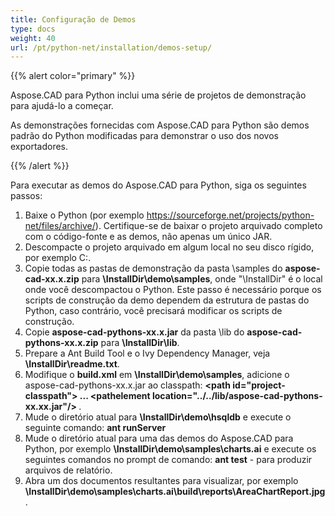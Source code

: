 ```yaml
---
title: Configuração de Demos
type: docs
weight: 40
url: /pt/python-net/installation/demos-setup/
---
```


{{% alert color="primary" %}}

Aspose.CAD para Python inclui uma série de projetos de demonstração para ajudá-lo a começar.

As demonstrações fornecidas com Aspose.CAD para Python são demos padrão do Python modificadas para demonstrar o uso dos novos exportadores.

{{% /alert %}}

Para executar as demos do Aspose.CAD para Python, siga os seguintes passos:

1. Baixe o Python (por exemplo https://sourceforge.net/projects/python-net/files/archive/). Certifique-se de baixar o projeto arquivado completo com o código-fonte e as demos, não apenas um único JAR.
1. Descompacte o projeto arquivado em algum local no seu disco rígido, por exemplo C:\.
1. Copie todas as pastas de demonstração da pasta \samples do **aspose-cad-xx.x.zip** para **\InstallDir\demo\samples**, onde "\InstallDir" é o local onde você descompactou o Python. Este passo é necessário porque os scripts de construção da demo dependem da estrutura de pastas do Python, caso contrário, você precisará modificar os scripts de construção.
1. Copie **aspose-cad-pythons-xx.x.jar** da pasta \lib do **aspose-cad-pythons-xx.x.zip** para **\InstallDir\lib**.
1. Prepare a Ant Build Tool e o Ivy Dependency Manager, veja **\InstallDir\readme.txt**.
1. Modifique o **build.xml** em **\InstallDir\demo\samples**, adicione o aspose-cad-pythons-xx.x.jar ao classpath:
   **\<path id="project-classpath"> ... \<pathelement location="../../lib/aspose-cad-pythons-xx.xx.jar"/> </path>**.
1. Mude o diretório atual para **\InstallDir\demo\hsqldb** e execute o seguinte comando:
   **ant runServer**
1. Mude o diretório atual para uma das demos do Aspose.CAD para Python, por exemplo **\InstallDir\demo\samples\charts.ai** e execute os seguintes comandos no prompt de comando:
   **ant test** - para produzir arquivos de relatório.
1. Abra um dos documentos resultantes para visualizar, por exemplo **\InstallDir\demo\samples\charts.ai\build\reports\AreaChartReport.jpg**.
